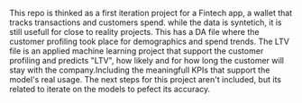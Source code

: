 This repo is thinked as a first iteration project for a Fintech app, a wallet that tracks transactions and customers spend. while the data is syntetich, it is still usefull for close to reality projects.
This has a DA file where the customer profiling took place for demographics and spend trends. 
The LTV file is an applied machine learning project that support the customer profiling and predicts "LTV", how likely and for how long the customer will stay with the company.Including the meaningfull KPIs that support the model's real usage.
The next steps for this project aren't included, but its related to iterate on the models to pefect its accuracy. 
